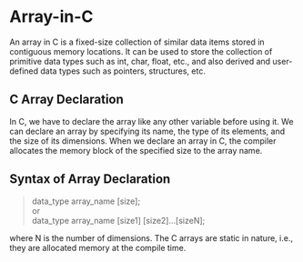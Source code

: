 # Array-in-C
An array in C is a fixed-size collection of similar data items stored in contiguous memory locations. It can be used to store the collection of primitive data types such as int, char, float, etc., and also derived and user-defined data types such as pointers, structures, etc.

## C Array Declaration
In C, we have to declare the array like any other variable before using it. We can declare an array by specifying its name, the type of its elements, and the size of its dimensions. When we declare an array in C, the compiler allocates the memory block of the specified size to the array name.

## Syntax of Array Declaration
> data_type array_name [size];  
>          or  
> data_type array_name [size1] [size2]...[sizeN];

where N is the number of dimensions.
The C arrays are static in nature, i.e., they are allocated memory at the compile time.
